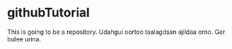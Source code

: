 # githubTutorial

This is going to be a repository.
Udahgui oortoo taalagdsan ajildaa orno.
Ger bulee  urina.


